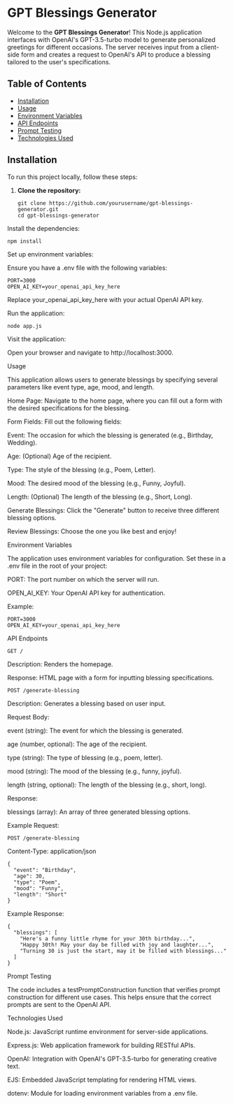 # GPT Blessings Generator

Welcome to the **GPT Blessings Generator**!
This Node.js application interfaces with OpenAI's GPT-3.5-turbo model to generate personalized greetings for different occasions.
The server receives input from a client-side form and creates a request to OpenAI's API to produce a blessing tailored to the user's specifications.

## Table of Contents

- [Installation](#installation)
- [Usage](#usage)
- [Environment Variables](#environment-variables)
- [API Endpoints](#api-endpoints)
- [Prompt Testing](#prompt-testing)
- [Technologies Used](#technologies-used)

## Installation

To run this project locally, follow these steps:

1. **Clone the repository:**

   ```
   git clone https://github.com/yourusername/gpt-blessings-generator.git
   cd gpt-blessings-generator
   
Install the dependencies:
```
npm install
```

Set up environment variables:

Ensure you have a .env file with the following variables:
```
PORT=3000
OPEN_AI_KEY=your_openai_api_key_here
```

Replace your_openai_api_key_here with your actual OpenAI API key.

Run the application:
```
node app.js
```

Visit the application:

Open your browser and navigate to http://localhost:3000.

Usage

This application allows users to generate blessings by specifying several parameters like event type, age, mood, and length.

Home Page: Navigate to the home page, where you can fill out a form with the desired specifications for the blessing.

Form Fields: Fill out the following fields:

Event: The occasion for which the blessing is generated (e.g., Birthday, Wedding).

Age: (Optional) Age of the recipient.

Type: The style of the blessing (e.g., Poem, Letter).

Mood: The desired mood of the blessing (e.g., Funny, Joyful).

Length: (Optional) The length of the blessing (e.g., Short, Long).

Generate Blessings: Click the "Generate" button to receive three different blessing options.

Review Blessings: Choose the one you like best and enjoy!

Environment Variables

The application uses environment variables for configuration. Set these in a .env file in the root of your project:

PORT: The port number on which the server will run.

OPEN_AI_KEY: Your OpenAI API key for authentication.

Example:
```
PORT=3000
OPEN_AI_KEY=your_openai_api_key_here
```


API Endpoints
```
GET /
```
Description: Renders the homepage.

Response: HTML page with a form for inputting blessing specifications.

```
POST /generate-blessing
```
Description: Generates a blessing based on user input.

Request Body:

event (string): The event for which the blessing is generated.

age (number, optional): The age of the recipient.

type (string): The type of blessing (e.g., poem, letter).

mood (string): The mood of the blessing (e.g., funny, joyful).

length (string, optional): The length of the blessing (e.g., short, long).

Response:

blessings (array):
An array of three generated blessing options.

Example Request:
```
POST /generate-blessing
```
Content-Type: application/json
```
{
  "event": "Birthday",
  "age": 30,
  "type": "Poem",
  "mood": "Funny",
  "length": "Short"
}
```
Example Response:
```
{
  "blessings": [
    "Here's a funny little rhyme for your 30th birthday...",
    "Happy 30th! May your day be filled with joy and laughter...",
    "Turning 30 is just the start, may it be filled with blessings..."
  ]
}
```
Prompt Testing

The code includes a testPromptConstruction function that verifies prompt construction for different use cases. This helps ensure that the correct prompts are sent to the OpenAI API.

Technologies Used

Node.js: JavaScript runtime environment for server-side applications.

Express.js: Web application framework for building RESTful APIs.

OpenAI: Integration with OpenAI's GPT-3.5-turbo for generating creative text.

EJS: Embedded JavaScript templating for rendering HTML views.

dotenv: Module for loading environment variables from a .env file.
